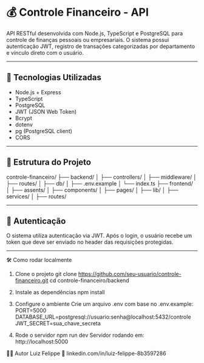 # 💰 Controle Financeiro - API

API RESTful desenvolvida com Node.js, TypeScript e PostgreSQL para controle de finanças pessoais ou empresariais. O sistema possui autenticação JWT, registro de transações categorizadas por departamento e vínculo direto com o usuário.

---

## 🚀 Tecnologias Utilizadas

- Node.js + Express
- TypeScript
- PostgreSQL
- JWT (JSON Web Token)
- Bcrypt
- dotenv
- pg (PostgreSQL client)
- CORS

---

## 📁 Estrutura do Projeto

controle-financeiro/
├── backend/
│ ├── controllers/
│ ├── middleware/
│ ├── routes/
│ ├── db/
│ ├── .env.example
│ └── index.ts
├── frontend/
│  ├── assents/
│  ├── components/
│  ├── pages/
│  ├── lib/
│  ├── services/
│  ├── routes/


---

## 🔐 Autenticação

O sistema utiliza autenticação via JWT. Após o login, o usuário recebe um token que deve ser enviado no header das requisições protegidas.

---

🛠️ Como rodar localmente

1. Clone o projeto
  git clone https://github.com/seu-usuario/controle-financeiro.git
  cd controle-financeiro/backend

3. Instale as dependências 
  npm install

5. Configure o ambiente
Crie um arquivo .env com base no .env.example:
  PORT=5000
  DATABASE_URL=postgresql://usuario:senha@localhost:5432/controle
  JWT_SECRET=sua_chave_secreta

4. Rode o servidor
  npm run dev
  Servidor rodando em: http://localhost:5000

👨‍💻 Autor
Luiz Felippe
🔗 linkedin.com/in/luiz-felippe-8b3597286
